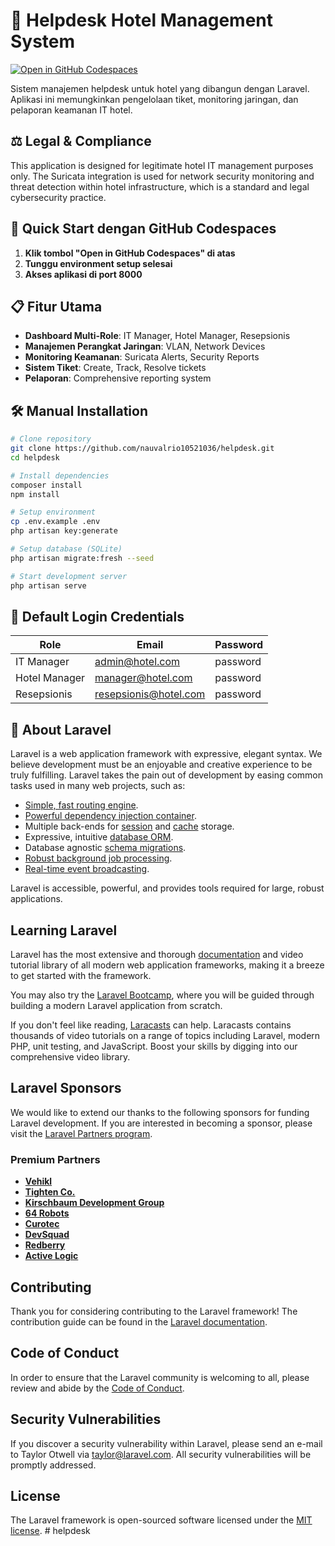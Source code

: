 # 🏨 Helpdesk Hotel Management System

[![Open in GitHub Codespaces](https://github.com/codespaces/badge.svg)](https://codespaces.new/nauvalrio10521036/helpdesk)

Sistem manajemen helpdesk untuk hotel yang dibangun dengan Laravel. Aplikasi ini memungkinkan pengelolaan tiket, monitoring jaringan, dan pelaporan keamanan IT hotel.

## ⚖️ Legal & Compliance
This application is designed for legitimate hotel IT management purposes only. The Suricata integration is used for network security monitoring and threat detection within hotel infrastructure, which is a standard and legal cybersecurity practice.

## 🚀 Quick Start dengan GitHub Codespaces

1. **Klik tombol "Open in GitHub Codespaces" di atas**
2. **Tunggu environment setup selesai**
3. **Akses aplikasi di port 8000**

## 📋 Fitur Utama

- **Dashboard Multi-Role**: IT Manager, Hotel Manager, Resepsionis
- **Manajemen Perangkat Jaringan**: VLAN, Network Devices
- **Monitoring Keamanan**: Suricata Alerts, Security Reports
- **Sistem Tiket**: Create, Track, Resolve tickets
- **Pelaporan**: Comprehensive reporting system

## 🛠 Manual Installation

```bash
# Clone repository
git clone https://github.com/nauvalrio10521036/helpdesk.git
cd helpdesk

# Install dependencies
composer install
npm install

# Setup environment
cp .env.example .env
php artisan key:generate

# Setup database (SQLite)
php artisan migrate:fresh --seed

# Start development server
php artisan serve
```

## 🔑 Default Login Credentials

| Role | Email | Password |
|------|-------|----------|
| IT Manager | admin@hotel.com | password |
| Hotel Manager | manager@hotel.com | password |
| Resepsionis | resepsionis@hotel.com | password |

## 📁 About Laravel

Laravel is a web application framework with expressive, elegant syntax. We believe development must be an enjoyable and creative experience to be truly fulfilling. Laravel takes the pain out of development by easing common tasks used in many web projects, such as:

- [Simple, fast routing engine](https://laravel.com/docs/routing).
- [Powerful dependency injection container](https://laravel.com/docs/container).
- Multiple back-ends for [session](https://laravel.com/docs/session) and [cache](https://laravel.com/docs/cache) storage.
- Expressive, intuitive [database ORM](https://laravel.com/docs/eloquent).
- Database agnostic [schema migrations](https://laravel.com/docs/migrations).
- [Robust background job processing](https://laravel.com/docs/queues).
- [Real-time event broadcasting](https://laravel.com/docs/broadcasting).

Laravel is accessible, powerful, and provides tools required for large, robust applications.

## Learning Laravel

Laravel has the most extensive and thorough [documentation](https://laravel.com/docs) and video tutorial library of all modern web application frameworks, making it a breeze to get started with the framework.

You may also try the [Laravel Bootcamp](https://bootcamp.laravel.com), where you will be guided through building a modern Laravel application from scratch.

If you don't feel like reading, [Laracasts](https://laracasts.com) can help. Laracasts contains thousands of video tutorials on a range of topics including Laravel, modern PHP, unit testing, and JavaScript. Boost your skills by digging into our comprehensive video library.

## Laravel Sponsors

We would like to extend our thanks to the following sponsors for funding Laravel development. If you are interested in becoming a sponsor, please visit the [Laravel Partners program](https://partners.laravel.com).

### Premium Partners

- **[Vehikl](https://vehikl.com)**
- **[Tighten Co.](https://tighten.co)**
- **[Kirschbaum Development Group](https://kirschbaumdevelopment.com)**
- **[64 Robots](https://64robots.com)**
- **[Curotec](https://www.curotec.com/services/technologies/laravel)**
- **[DevSquad](https://devsquad.com/hire-laravel-developers)**
- **[Redberry](https://redberry.international/laravel-development)**
- **[Active Logic](https://activelogic.com)**

## Contributing

Thank you for considering contributing to the Laravel framework! The contribution guide can be found in the [Laravel documentation](https://laravel.com/docs/contributions).

## Code of Conduct

In order to ensure that the Laravel community is welcoming to all, please review and abide by the [Code of Conduct](https://laravel.com/docs/contributions#code-of-conduct).

## Security Vulnerabilities

If you discover a security vulnerability within Laravel, please send an e-mail to Taylor Otwell via [taylor@laravel.com](mailto:taylor@laravel.com). All security vulnerabilities will be promptly addressed.

## License

The Laravel framework is open-sourced software licensed under the [MIT license](https://opensource.org/licenses/MIT).
#   h e l p d e s k 
 
 